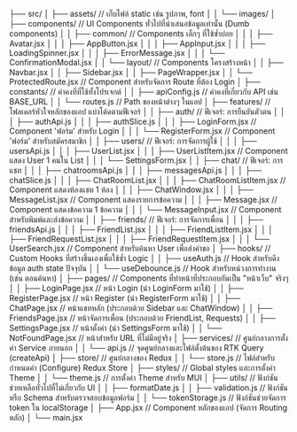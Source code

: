├── src/
│   ├── assets/              // เก็บไฟล์ static เช่น รูปภาพ, font
│   │   └── images/
│   ├── components/          // UI Components ทั่วไปที่นำเสนอข้อมูลเท่านั้น (Dumb components)
│   │   ├── common/          // Components เล็กๆ ที่ใช้ซ้ำบ่อย
│   │   │   ├── Avatar.jsx
│   │   │   ├── AppButton.jsx
│   │   │   ├── AppInput.jsx
│   │   │   ├── LoadingSpinner.jsx
│   │   │   ├── ErrorMessage.jsx
│   │   │   └── ConfirmationModal.jsx
│   │   └── layout/          // Components โครงสร้างหน้า
│   │       ├── Navbar.jsx
│   │       ├── Sidebar.jsx
│   │       ├── PageWrapper.jsx
│   │       └── ProtectedRoute.jsx // Component สำหรับจัดการ Route ที่ต้อง Login
│   ├── constants/           // ค่าคงที่ที่ใช้ทั้งโปรเจกต์
│   │   ├── apiConfig.js     // ค่าคงที่เกี่ยวกับ API เช่น BASE_URL
│   │   └── routes.js        // Path ของหน้าต่างๆ ในแอป
│   ├── features/            // โฟลเดอร์หัวใจหลักของแอป แบ่งโค้ดตามฟีเจอร์
│   │   ├── auth/            // ฟีเจอร์: การยืนยันตัวตน
│   │   │   ├── authApi.js
│   │   │   ├── authSlice.js
│   │   │   ├── LoginForm.jsx    // Component 'ฟอร์ม' สำหรับ Login
│   │   │   └── RegisterForm.jsx // Component 'ฟอร์ม' สำหรับสมัครสมาชิก
│   │   ├── users/           // ฟีเจอร์: การจัดการผู้ใช้
│   │   │   ├── usersApi.js
│   │   │   ├── UserList.jsx
│   │   │   ├── UserListItem.jsx // Component แสดง User 1 คนใน List
│   │   │   └── SettingsForm.jsx
│   │   ├── chat/            // ฟีเจอร์: การแชท
│   │   │   ├── chatroomsApi.js
│   │   │   ├── messagesApi.js
│   │   │   ├── chatSlice.js
│   │   │   ├── ChatRoomList.jsx
│   │   │   ├── ChatRoomListItem.jsx // Component แสดงห้องแชท 1 ห้อง
│   │   │   ├── ChatWindow.jsx
│   │   │   ├── MessageList.jsx    // Component แสดงรายการข้อความ
│   │   │   ├── Message.jsx        // Component แสดงข้อความ 1 ข้อความ
│   │   │   └── MessageInput.jsx   // Component สำหรับพิมพ์และส่งข้อความ
│   │   ├── friends/         // ฟีเจอร์: การจัดการเพื่อน
│   │   │   ├── friendsApi.js
│   │   │   ├── FriendList.jsx
│   │   │   ├── FriendListItem.jsx
│   │   │   ├── FriendRequestList.jsx
│   │   │   ├── FriendRequestItem.jsx
│   │   │   └── UserSearch.jsx     // Component สำหรับค้นหา User เพื่อส่งคำขอ
│   ├── hooks/               // Custom Hooks ที่สร้างขึ้นเองเพื่อใช้ซ้ำ Logic
│   │   ├── useAuth.js         // Hook สำหรับดึงข้อมูล auth state ปัจจุบัน
│   │   └── useDebounce.js     // Hook สำหรับหน่วงการทำงาน (เช่น ตอนค้นหา)
│   ├── pages/               // Components ที่ทำหน้าที่ประกอบกันเป็น "หน้าเว็บ" จริงๆ
│   │   ├── LoginPage.jsx      // หน้า Login (นำ LoginForm มาใช้)
│   │   ├── RegisterPage.jsx   // หน้า Register (นำ RegisterForm มาใช้)
│   │   ├── ChatPage.jsx       // หน้าแชทหลัก (ประกอบด้วย Sidebar และ ChatWindow)
│   │   ├── FriendsPage.jsx    // หน้าจัดการเพื่อน (ประกอบด้วย FriendList, Requests)
│   │   ├── SettingsPage.jsx   // หน้าตั้งค่า (นำ SettingsForm มาใช้)
│   │   └── NotFoundPage.jsx   // หน้าสำหรับ URL ที่ไม่มีอยู่จริง
│   ├── services/            // ศูนย์กลางการตั้งค่า Service ภายนอก
│   │   └── api.js           // จุดศูนย์กลางและไฟล์ตั้งต้นของ RTK Query (createApi)
│   ├── store/               // ศูนย์กลางของ Redux
│   │   └── store.js         // ไฟล์สำหรับกำหนดค่า (Configure) Redux Store
│   ├── styles/              // Global styles และการตั้งค่า Theme
│   │   └── theme.js           // การตั้งค่า Theme สำหรับ MUI
│   ├── utils/               // ฟังก์ชันช่วยเหลือทั่วไปที่ไม่เกี่ยวกับ UI
│   │   ├── formatDate.js
│   │   ├── validation.js      // ฟังก์ชันหรือ Schema สำหรับตรวจสอบข้อมูลฟอร์ม
│   │   └── tokenStorage.js    // ฟังก์ชันช่วยจัดการ token ใน localStorage
│   ├── App.jsx              // Component หลักของแอป (จัดการ Routing หลัก)
│   └── main.jsx  